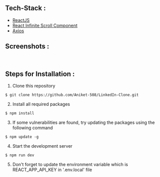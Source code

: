## Tech-Stack :
- [ReactJS](https://reactjs.org/docs/getting-started.html)
- [React Infinite Scroll Component](https://github.com/ankeetmaini/react-infinite-scroll-component/blob/master/README.md)
- [Axios](https://axios-http.com/docs/intro)

## Screenshots :
![]()
![]()
![]()

## Steps for Installation :
1. Clone this repository
```
$ git clone https://github.com/Aniket-508/LinkedIn-Clone.git
```
2. Install all required packages
```
$ npm install
```
3. If some vulnerabilities are found, try updating the packages using the following command
```
$ npm update -g
```
4. Start the development server
```
$ npm run dev
```
5. Don't forget to update the environment variable which is REACT_APP_API_KEY in '.env.local' file
